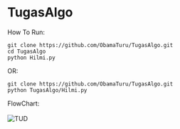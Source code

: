# TugasAlgo
How To Run:
```
git clone https://github.com/ObamaTuru/TugasAlgo.git
cd TugasAlgo
python Hilmi.py
```
OR:
```
git clone https://github.com/ObamaTuru/TugasAlgo.git
python TugasAlgo/Hilmi.py
```
FlowChart:
<br />
<br />
![TUD](https://github.com/ObamaTuru/TugasAlgo/assets/101854101/3734df24-ea90-4b9f-9a96-2d48b967c922)

